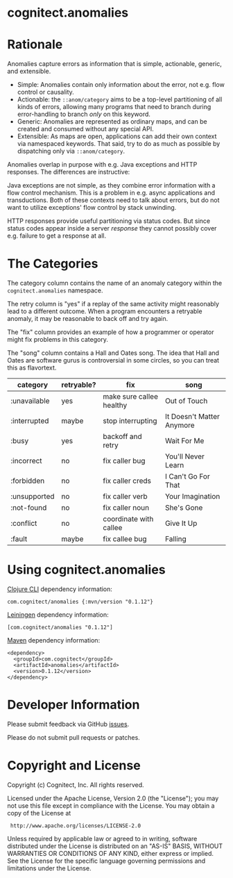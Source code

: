 # cognitect.anomalies

# Rationale

Anomalies capture errors as information that is simple, actionable,
generic, and extensible.

* Simple: Anomalies contain only information about the error, not
  e.g. flow control or causality.
* Actionable: the `::anom/category` aims to be a top-level
  partitioning of all kinds of errors, allowing many programs that need to
  branch during error-handling to branch *only* on this keyword.
* Generic: Anomalies are represented as ordinary maps, and can be created
  and consumed without any special API.
* Extensible: As maps are open, applications can add their own context
  via namespaced keywords. That said, try to do as much as possible
  by dispatching only via `::anom/category`.

Anomalies overlap in purpose with e.g. Java exceptions and HTTP
responses. The differences are instructive:

Java exceptions are not simple, as they combine error information with
a flow control mechanism. This is a problem in e.g. async applications
and transductions. Both of these contexts need to talk about errors,
but do not want to utilize exceptions' flow control by stack
unwinding.

HTTP responses provide useful partitioning via status codes. But since
status codes appear inside a server *response* they cannot possibly
cover e.g. failure to get a response at all.

# The Categories

The category column contains the name of an anomaly category within
the `cognitect.anomalies` namespace.

The retry column is "yes" if a replay of the same activity might
reasonably lead to a different outcome. When a program encounters a
retryable anomaly, it may be reasonable to back off and try again.

The "fix" column provides an example of how a programmer or operator
might fix problems in this category.

The "song" column contains a Hall and Oates song. The idea that Hall
and Oates are software gurus is controversial in some circles, so you
can treat this as flavortext.

| category | retryable? | fix | song |
| ---- | ---- | --- | --- |
| :unavailable | yes | make sure callee healthy | Out of Touch |
| :interrupted | maybe | stop interrupting | It Doesn't Matter Anymore |
| :busy | yes | backoff and retry | Wait For Me |
| :incorrect | no | fix caller bug | You'll Never Learn |
| :forbidden | no | fix caller creds | I Can't Go For That |
| :unsupported | no | fix caller verb | Your Imagination |
| :not-found | no | fix caller noun | She's Gone |
| :conflict | no | coordinate with callee | Give It Up |
| :fault | maybe | fix callee bug | Falling |

# Using cognitect.anomalies

[Clojure CLI](https://clojure.org/guides/deps_and_cli) dependency information:

    com.cognitect/anomalies {:mvn/version "0.1.12"}

[Leiningen](https://github.com/technomancy/leiningen) dependency information:

    [com.cognitect/anomalies "0.1.12"]

[Maven](http://maven.apache.org/) dependency information:

    <dependency>
      <groupId>com.cognitect</groupId>
      <artifactId>anomalies</artifactId>
      <version>0.1.12</version>
    </dependency>

# Developer Information

Please submit feedback via GitHub
[issues](https://github.com/cognitect-labs/anomalies/issues).

Please do not submit pull requests or patches.

# Copyright and License

Copyright (c) Cognitect, Inc.
All rights reserved.

Licensed under the Apache License, Version 2.0 (the "License");
you may not use this file except in compliance with the License.
You may obtain a copy of the License at

     http://www.apache.org/licenses/LICENSE-2.0

Unless required by applicable law or agreed to in writing, software
distributed under the License is distributed on an "AS-IS" BASIS,
WITHOUT WARRANTIES OR CONDITIONS OF ANY KIND, either express or implied.
See the License for the specific language governing permissions and
limitations under the License.

